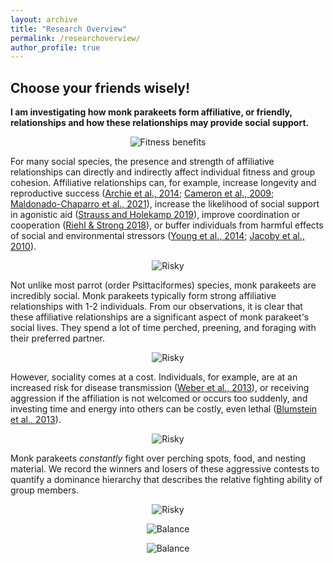 ```yaml
---
layout: archive
title: "Research Overview"
permalink: /researchoverview/
author_profile: true
---
```

## Choose your friends wisely!
**I am investigating how monk parakeets form affiliative, or friendly, relationships and how these relationships may provide social support.** 

<figure align="center">
<img src="https://github.com/claireloconnell/claireloconnell.github.io/assets/78130420/9c42cf02-f79e-4dd3-9d74-7f24a3ff1654" alt="Fitness benefits" >
</figure>

For many social species, the presence and strength of affiliative relationships can directly and indirectly affect individual fitness and group cohesion. Affiliative relationships can, for example, increase longevity and reproductive success ([Archie et al., 2014](https://www.ncbi.nlm.nih.gov/pmc/articles/PMC4173677/); [Cameron et al., 2009](https://www.pnas.org/doi/10.1073/pnas.0900639106); [Maldonado-Chaparro et al., 2021](https://www.sciencedirect.com/science/article/pii/S0003347221003110#bib3)), increase the likelihood of social support in agonistic aid ([Strauss and Holekamp 2019](https://www.pnas.org/doi/10.1073/pnas.1810384116)), improve coordination or cooperation ([Riehl & Strong 2018](https://pubmed.ncbi.nlm.nih.gov/29643212/)), or buffer individuals from harmful effects of social and environmental stressors ([Young et al., 2014](https://www.pnas.org/doi/abs/10.1073/pnas.1411450111); [Jacoby et al., 2010](https://academic.oup.com/beheco/article/21/4/808/249267)). 

<figure align="center">
<img src="https://github.com/claireloconnell/claireloconnell.github.io/assets/78130420/7b14d239-d151-43a3-b659-3253e8a2d89a" alt="Risky">
</figure>

Not unlike most parrot (order Psittaciformes) species, monk parakeets are incredibly social. Monk parakeets typically form strong affiliative relationships with 1-2 individuals. From our observations, it is clear that these affiliative relationships are a significant aspect of monk parakeet's social lives. They spend a lot of time perched, preening, and foraging with their preferred partner.

<figure align="center">
<img src="https://github.com/claireloconnell/claireloconnell.github.io/assets/78130420/6b8f97c9-1630-474a-bc07-9922a0e405a6" alt="Risky">
</figure>

However, sociality comes at a cost. Individuals, for example, are at an increased risk for disease transmission ([Weber et al., 2013](https://linkinghub.elsevier.com/retrieve/pii/S0960982213011238)), or receiving aggression if the affiliation is not welcomed or occurs too suddenly, and investing time and energy into others can be costly, even lethal ([Blumstein et al., 2013](https://royalsocietypublishing.org/doi/full/10.1098/rspb.2017.1934)).  

<figure align="center">
<img src="https://github.com/claireloconnell/claireloconnell.github.io/assets/78130420/7734cc2a-04e6-4998-9966-3dd44d4b2a92" alt="Risky">
</figure>

Monk parakeets _constantly_ fight over perching spots, food, and nesting material. We record the winners and losers of these aggressive contests to quantify a dominance hierarchy that describes the relative fighting ability of group members.

<figure align="center">
<img src="https://github.com/claireloconnell/claireloconnell.github.io/assets/78130420/0a019fc8-94c4-4720-8119-f1f08bacb7dd" alt="Risky">
</figure>

<figure align="center">
<img src="https://github.com/claireloconnell/claireloconnell.github.io/assets/78130420/6d07e822-bcb0-43ad-86b6-c0b7fe75d1bd" alt="Balance">
</figure>

<figure align="center">
<img src="https://github.com/claireloconnell/claireloconnell.github.io/assets/78130420/6c6a5a4c-733d-460c-833e-5f0387922f6a" alt="Balance">
</figure>



